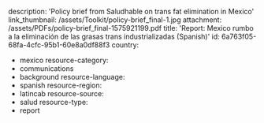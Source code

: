 description: 'Policy brief from Saludhable on trans fat elimination in Mexico'
link_thumbnail: /assets/Toolkit/policy-brief_final-1.jpg
attachment: /assets/PDFs/policy-brief_final-1575921199.pdf
title: 'Report: Mexico rumbo a la eliminación de las grasas trans industrializadas (Spanish)'
id: 6a763f05-68fa-4cfc-95b1-60e8a0df88f3
country:
  - mexico
resource-category:
  - communications
  - background
resource-language:
  - spanish
resource-region:
  - latincab
resource-source:
  - salud
resource-type:
  - report
